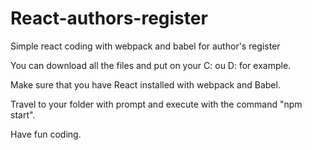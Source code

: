 # React-authors-register
Simple react coding with webpack and babel for author's register

You can download all the files and put on your C: ou D: for example.

Make sure that you have React installed with webpack and Babel.

Travel to your folder with prompt and execute with the command "npm start".

Have fun coding.

